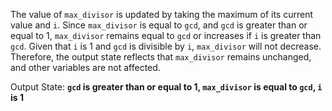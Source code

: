 The value of `max_divisor` is updated by taking the maximum of its current value and `i`. Since `max_divisor` is equal to `gcd`, and `gcd` is greater than or equal to 1, `max_divisor` remains equal to `gcd` or increases if `i` is greater than `gcd`. Given that `i` is 1 and `gcd` is divisible by `i`, `max_divisor` will not decrease. Therefore, the output state reflects that `max_divisor` remains unchanged, and other variables are not affected.

Output State: **`gcd` is greater than or equal to 1, `max_divisor` is equal to `gcd`, `i` is 1**